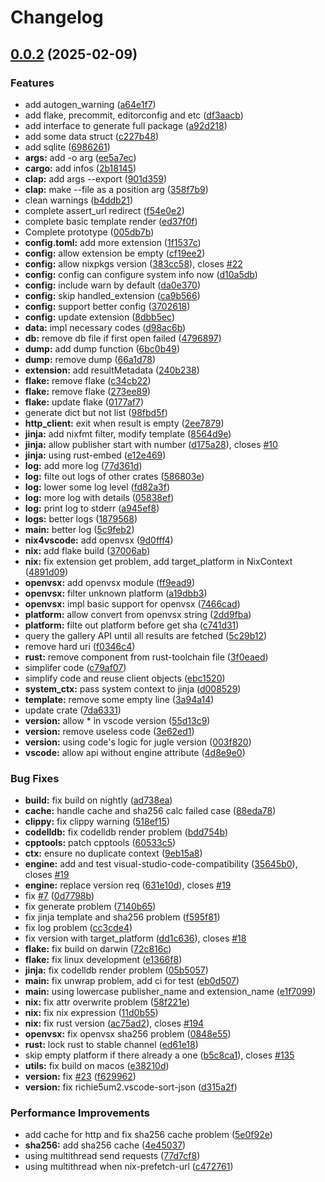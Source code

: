 # Changelog

## [0.0.2](https://github.com/nix-community/nix4vscode/compare/nix4vscode-v0.0.1...nix4vscode-v0.0.2) (2025-02-09)


### Features

* add autogen_warning ([a64e1f7](https://github.com/nix-community/nix4vscode/commit/a64e1f7aaf0f96a96aca2896322fc21654972ecd))
* add flake, precommit, editorconfig and etc ([df3aacb](https://github.com/nix-community/nix4vscode/commit/df3aacbba19ee0eb40d738a1ce28660eff47b381))
* add interface to generate full package ([a92d218](https://github.com/nix-community/nix4vscode/commit/a92d2183f18fe82c6c25b928ba3f5aa45fdc5a5e))
* add some data struct ([c227b48](https://github.com/nix-community/nix4vscode/commit/c227b484dc3bcda0fd987acbaa5dd5371a2a738d))
* add sqlite ([6986261](https://github.com/nix-community/nix4vscode/commit/6986261fd49bd722e57301b39a6af37c506e72d1))
* **args:** add -o arg ([ee5a7ec](https://github.com/nix-community/nix4vscode/commit/ee5a7ecb078b247ed57a465ff7bfa50b56321414))
* **cargo:** add infos ([2b18145](https://github.com/nix-community/nix4vscode/commit/2b18145e70d554fe8e73071c0bb738e009249206))
* **clap:** add args --export ([901d359](https://github.com/nix-community/nix4vscode/commit/901d359f1ed0b96dc0f5eab6b977ac7b6083dd5a))
* **clap:** make --file as a position arg ([358f7b9](https://github.com/nix-community/nix4vscode/commit/358f7b9f42ea064f29013ce7230e2c49ed05d9e1))
* clean warnings ([b4ddb21](https://github.com/nix-community/nix4vscode/commit/b4ddb216c91719c505dbe62f4eebbdfcd6051825))
* complete assert_url redirect ([f54e0e2](https://github.com/nix-community/nix4vscode/commit/f54e0e2fe93732a0ed81eb35d23968bc095b3fd5))
* complete basic template render ([ed37f0f](https://github.com/nix-community/nix4vscode/commit/ed37f0ff8a6c5887df90eac53788b8aeed084a88))
* Complete prototype ([005db7b](https://github.com/nix-community/nix4vscode/commit/005db7b4f8a324c0140a36aa81771cae1dd073e4))
* **config.toml:** add more extension ([1f1537c](https://github.com/nix-community/nix4vscode/commit/1f1537cb4164214461c6e00a43ad6b5f00813d10))
* **config:** allow extension be empty ([cf19ee2](https://github.com/nix-community/nix4vscode/commit/cf19ee236b7102b8fc58dad13f021e8aecb8c932))
* **config:** allow nixpkgs version ([383cc58](https://github.com/nix-community/nix4vscode/commit/383cc585f6ebdeaa2e03efbb3f20ca1671619637)), closes [#22](https://github.com/nix-community/nix4vscode/issues/22)
* **config:** config can configure system info now ([d10a5db](https://github.com/nix-community/nix4vscode/commit/d10a5dbad0c4ab7afe20a83512316ded1d5e9774))
* **config:** include warn by default ([da0e370](https://github.com/nix-community/nix4vscode/commit/da0e3700e791bdec360e3e11b6d26354ffcbc452))
* **config:** skip handled_extension ([ca9b566](https://github.com/nix-community/nix4vscode/commit/ca9b56628fcf7b7965833bdc51c02b2800294f5e))
* **config:** support better config ([3702618](https://github.com/nix-community/nix4vscode/commit/3702618873e9387d07caf3e12f9b853f92c5eb15))
* **config:** update extension ([8dbb5ec](https://github.com/nix-community/nix4vscode/commit/8dbb5ec2443fd445c8ab938b623c5bf54ea270f6))
* **data:** impl necessary codes ([d98ac6b](https://github.com/nix-community/nix4vscode/commit/d98ac6bb3e61112010aab5d46a0bec3a0fca2224))
* **db:** remove db file if first open failed ([4796897](https://github.com/nix-community/nix4vscode/commit/47968976193e7b74525e2aceec208cbc10b24fc6))
* **dump:** add dump function ([6bc0b49](https://github.com/nix-community/nix4vscode/commit/6bc0b4908263fd37ad8ff3c2bea0a69971ab119e))
* **dump:** remove dump ([66a1d78](https://github.com/nix-community/nix4vscode/commit/66a1d78103edbb9f00001e30fc58d8997ac26435))
* **extension:** add resultMetadata ([240b238](https://github.com/nix-community/nix4vscode/commit/240b238e14d49e2b70086d195bd0393aadfa481f))
* **flake:** remove flake ([c34cb22](https://github.com/nix-community/nix4vscode/commit/c34cb22ce6294b0f236d4646fe18e5644c6a007a))
* **flake:** remove flake ([273ee89](https://github.com/nix-community/nix4vscode/commit/273ee8909917fab4c4290db70867100cf13428f0))
* **flake:** update flake ([0177af7](https://github.com/nix-community/nix4vscode/commit/0177af70da40c2f73b39b4583d80247edc4f4b7d))
* generate dict but not list ([98fbd5f](https://github.com/nix-community/nix4vscode/commit/98fbd5fa21a2a7c7e80ebd2ff4d46b5e1c1a4e21))
* **http_client:** exit when result is empty ([2ee7879](https://github.com/nix-community/nix4vscode/commit/2ee7879a2b63a0dd61bd8198850d23d8ce9c3b65))
* **jinja:** add nixfmt filter, modify template ([8564d9e](https://github.com/nix-community/nix4vscode/commit/8564d9ecf9763fd72a6a9ee044d9eebce96c58a7))
* **jinja:** allow publisher start with number ([d175a28](https://github.com/nix-community/nix4vscode/commit/d175a28e04ceed0ec8803706e4f808aaea8b362a)), closes [#10](https://github.com/nix-community/nix4vscode/issues/10)
* **jinja:** using rust-embed ([e12e469](https://github.com/nix-community/nix4vscode/commit/e12e469266d2dd1095616a80be3d48e0c3452842))
* **log:** add more log ([77d361d](https://github.com/nix-community/nix4vscode/commit/77d361d99d0fe40c9fa3e6e97c698e99610881e5))
* **log:** filte out logs of other crates ([586803e](https://github.com/nix-community/nix4vscode/commit/586803eb0f5fb89c0f496b58ddfdc13bfd311dc2))
* **log:** lower some log level ([fd82a3f](https://github.com/nix-community/nix4vscode/commit/fd82a3f3c7f9fa112894d317111562008cf86735))
* **log:** more log with details ([05838ef](https://github.com/nix-community/nix4vscode/commit/05838ef0ad6c7340311d9eb8d090a4b7367d3555))
* **log:** print log to stderr ([a945ef8](https://github.com/nix-community/nix4vscode/commit/a945ef83073e97cf414a996203b019c1c220a78c))
* **logs:** better logs ([1879568](https://github.com/nix-community/nix4vscode/commit/187956835475c8c87568b4e4352232355e652588))
* **main:** better log ([5c9feb2](https://github.com/nix-community/nix4vscode/commit/5c9feb266c1cf863ea549d4b339c4a9ef9837530))
* **nix4vscode:** add openvsx ([9d0fff4](https://github.com/nix-community/nix4vscode/commit/9d0fff47b90688be503adc7a028aab7e1c7d45ef))
* **nix:** add flake build ([37006ab](https://github.com/nix-community/nix4vscode/commit/37006abdfb3c70dbe313037b2c387c1874b2116d))
* **nix:** fix extension get problem, add target_platform in NixContext ([4891d09](https://github.com/nix-community/nix4vscode/commit/4891d09d568e67a75cc3bac5c541eae16ecd7c06))
* **openvsx:** add openvsx module ([ff9ead9](https://github.com/nix-community/nix4vscode/commit/ff9ead9ce6962a0085fcdbe4952d37e868ab20e3))
* **openvsx:** filter unknown platform ([a19dbb3](https://github.com/nix-community/nix4vscode/commit/a19dbb3526e964bf5cbc954df8f678ab819412aa))
* **openvsx:** impl basic support for openvsx ([7466cad](https://github.com/nix-community/nix4vscode/commit/7466cada3b315a03bef5846a8a440584d7eefdfd))
* **platform:** allow convert from openvsx string ([2dd9fba](https://github.com/nix-community/nix4vscode/commit/2dd9fbae7fb7c1f43c239b8253941c2e58aacae8))
* **platform:** filte out platform before get sha ([c741d31](https://github.com/nix-community/nix4vscode/commit/c741d31005c73ff7b6e4abb679f8c852bd415611))
* query the gallery API until all results are fetched ([5c29b12](https://github.com/nix-community/nix4vscode/commit/5c29b120e45473212ca54c9f8719960dd5005042))
* remove hard uri ([f0346c4](https://github.com/nix-community/nix4vscode/commit/f0346c4a9186883d7c382c856dc42aecdabbf35f))
* **rust:** remove component from rust-toolchain file ([3f0eaed](https://github.com/nix-community/nix4vscode/commit/3f0eaedfc836541d151abd40341e8be68bdad6f7))
* simplifer code ([c79af07](https://github.com/nix-community/nix4vscode/commit/c79af07ffa3c57587a5bfbcd982814804d12c531))
* simplify code and reuse client objects ([ebc1520](https://github.com/nix-community/nix4vscode/commit/ebc15209b3725ca3b2ef7fb7b68a20c21cfaf5d5))
* **system_ctx:** pass system context to jinja ([d008529](https://github.com/nix-community/nix4vscode/commit/d008529d5cb03db923619134be4893449cb934a4))
* **template:** remove some empty line ([3a94a14](https://github.com/nix-community/nix4vscode/commit/3a94a14bb0dc7d5a297392e54c58c1d8f6695409))
* update crate ([7da6331](https://github.com/nix-community/nix4vscode/commit/7da63311d14097022304b3b3b69b7874798367ce))
* **version:** allow * in vscode version ([55d13c9](https://github.com/nix-community/nix4vscode/commit/55d13c93d388ec3851beb1167060e4245081324e))
* **version:** remove useless code ([3e62ed1](https://github.com/nix-community/nix4vscode/commit/3e62ed162198f6fbaecece591342a21069dd8625))
* **version:** using code's logic for jugle version ([003f820](https://github.com/nix-community/nix4vscode/commit/003f8206853c2d9ac2264efc213f37badcbfbeb8))
* **vscode:** allow api without engine attribute ([4d8e9e0](https://github.com/nix-community/nix4vscode/commit/4d8e9e0e5c071b1618a1fffe4378c3bed97934cb))


### Bug Fixes

* **build:** fix build on nightly ([ad738ea](https://github.com/nix-community/nix4vscode/commit/ad738ea58210cf8fecb011912a52d669740f9da8))
* **cache:** handle cache and sha256 calc failed case ([88eda78](https://github.com/nix-community/nix4vscode/commit/88eda78f88ee6c112a5387558d7834b58b6ea84c))
* **clippy:** fix clippy warning ([518ef15](https://github.com/nix-community/nix4vscode/commit/518ef15fcdc47c7f6df71ea2ca3d7f7616ec60d4))
* **codelldb:** fix codelldb render problem ([bdd754b](https://github.com/nix-community/nix4vscode/commit/bdd754b15f78048771acffd897a49a9aa8ecb320))
* **cpptools:** patch cpptools ([60533c5](https://github.com/nix-community/nix4vscode/commit/60533c5fa62d83a2890ae81459072bcd49ab063c))
* **ctx:** ensure no duplicate context ([9eb15a8](https://github.com/nix-community/nix4vscode/commit/9eb15a85ddb93e1e65e5f81075cb844d4768cd09))
* **engine:** add and test visual-studio-code-compatibility ([35645b0](https://github.com/nix-community/nix4vscode/commit/35645b0f50740796029ee179efb00704776a2fe4)), closes [#19](https://github.com/nix-community/nix4vscode/issues/19)
* **engine:** replace version req ([631e10d](https://github.com/nix-community/nix4vscode/commit/631e10dcb157e129092f463df8989cc01fa0fa06)), closes [#19](https://github.com/nix-community/nix4vscode/issues/19)
* fix [#7](https://github.com/nix-community/nix4vscode/issues/7) ([0d7798b](https://github.com/nix-community/nix4vscode/commit/0d7798bb7f6f66877fd26ffaf919917b792faec8))
* fix generate problem ([7140b65](https://github.com/nix-community/nix4vscode/commit/7140b6506abadb20158dde33a585cbc5bac153e2))
* fix jinja template and sha256 problem ([f595f81](https://github.com/nix-community/nix4vscode/commit/f595f81dd8ce05c47767b0600cccb56d273cd764))
* fix log problem ([cc3cde4](https://github.com/nix-community/nix4vscode/commit/cc3cde46cdff713d618287764fffe873f60711c1))
* fix version with target_platform ([dd1c636](https://github.com/nix-community/nix4vscode/commit/dd1c636a2a7528b84a1f0fe1494299d03d90a4c2)), closes [#18](https://github.com/nix-community/nix4vscode/issues/18)
* **flake:** fix build on darwin ([72c816c](https://github.com/nix-community/nix4vscode/commit/72c816c9fe1f37902b6392f64817b7ab8f0765b4))
* **flake:** fix linux development ([e1366f8](https://github.com/nix-community/nix4vscode/commit/e1366f8cd5490849554c6c2037e1765533f25b6e))
* **jinja:** fix codelldb render problem ([05b5057](https://github.com/nix-community/nix4vscode/commit/05b50573df9e2327e20760ea1bfbdf13206db0b8))
* **main:** fix unwrap problem, add ci for test ([eb0d507](https://github.com/nix-community/nix4vscode/commit/eb0d5071549c10befcd98919b36e6f27af461b07))
* **main:** using lowercase publisher_name and extension_name ([e1f7099](https://github.com/nix-community/nix4vscode/commit/e1f7099b2b25f9c761bb2701123f1a2163e6c0d9))
* **nix:** fix attr overwrite problem ([58f221e](https://github.com/nix-community/nix4vscode/commit/58f221ef455d701c6f3b6bf5225b2db2dc4fc2a4))
* **nix:** fix nix expression ([11d0b55](https://github.com/nix-community/nix4vscode/commit/11d0b55b876576eed13d67a28d52716edb169435))
* **nix:** fix rust version ([ac75ad2](https://github.com/nix-community/nix4vscode/commit/ac75ad292858362c795e764ad0242180a251f962)), closes [#194](https://github.com/nix-community/nix4vscode/issues/194)
* **openvsx:** fix openvsx sha256 problem ([0848e55](https://github.com/nix-community/nix4vscode/commit/0848e5551adf00400217b08a3b8edeb645574ea0))
* **rust:** lock rust to stable channel ([ed61e18](https://github.com/nix-community/nix4vscode/commit/ed61e18a2f5dd5029a9c54303176df51089fce90))
* skip empty platform if there already a one ([b5c8ca1](https://github.com/nix-community/nix4vscode/commit/b5c8ca1f917cd732e0727e340d055a790a1cc559)), closes [#135](https://github.com/nix-community/nix4vscode/issues/135)
* **utils:** fix build on macos ([e38210d](https://github.com/nix-community/nix4vscode/commit/e38210df1298684ceb4e7ef04d230da648df2f9b))
* **version:** fix [#23](https://github.com/nix-community/nix4vscode/issues/23) ([f629962](https://github.com/nix-community/nix4vscode/commit/f629962af02834a4daa6f382a8760cb7666f406c))
* **version:** fix richie5um2.vscode-sort-json ([d315a2f](https://github.com/nix-community/nix4vscode/commit/d315a2f19a219853e37821df84d905bf26cf154c))


### Performance Improvements

* add cache for http and fix sha256 cache problem ([5e0f92e](https://github.com/nix-community/nix4vscode/commit/5e0f92ef3a9edd00511ac00d6dda518367efcfc9))
* **sha256:** add sha256 cache ([4e45037](https://github.com/nix-community/nix4vscode/commit/4e45037902ac1a0dadcdd46088e913545c93729d))
* using multithread send requests ([77d7cf8](https://github.com/nix-community/nix4vscode/commit/77d7cf8d1daa62506b5517818437f19bbd6afb70))
* using multithread when nix-prefetch-url ([c472761](https://github.com/nix-community/nix4vscode/commit/c47276159fee18e9e2ab585ea2c9054ac91ef72c))
